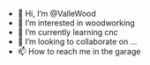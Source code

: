 - 👋 Hi, I’m @ValleWood
- 👀 I’m interested in woodworking
- 🌱 I’m currently learning cnc 
- 💞️ I’m looking to collaborate on ...
- 📫 How to reach me in the garage

<!---
ValleWood/ValleWood is a ✨ special ✨ repository because its `README.md` (this file) appears on your GitHub profile.
You can click the Preview link to take a look at your changes.
--->
